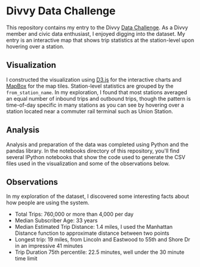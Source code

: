 Divvy Data Challenge
====================

This repository contains my entry to the Divvy [Data Challenge](https://divvybikes.com/datachallenge). As a Divvy member and civic data enthusiast, I enjoyed digging into the dataset. My entry is an interactive map that shows trip statistics at the station-level upon hovering over a station.

Visualization
-------------

I constructed the visualization using [D3.js](http://d3js.org/) for the interactive charts and [MapBox](https://www.mapbox.com/tour/) for the map tiles. Station-level statistics are grouped by the `from_station_name`. In my exploration, I found that most stations averaged an equal number of inbound trips and outbound trips, though the pattern is time-of-day specific in many stations as you can see by hovering over a station located near a commuter rail terminal such as Union Station. 

Analysis
--------

Analysis and preparation of the data was completed using Python and the pandas library. In the notebooks directory of this repository, you'll find several IPython notebooks that show the code used to generate the CSV files used in the visualization and some of the observations below.

Observations
------------

In my exploration of the dataset, I discovered some interesting facts about how people are using the system.

* Total Trips: 760,000 or more than 4,000 per day
* Median Subscriber Age: 33 years
* Median Estimated Trip Distance: 1.4 miles, I used the Manhattan Distance function to approximate distance between two points
* Longest trip: 19 miles, from Lincoln and Eastwood to 55th and Shore Dr in an impressive 41 minutes
* Trip Duration 75th percentile: 22.5 minutes, well under the 30 minute time limit






